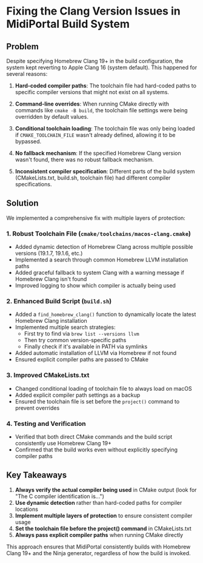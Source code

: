 # Fixing the Clang Version Issues in MidiPortal Build System

## Problem

Despite specifying Homebrew Clang 19+ in the build configuration, the system kept reverting to Apple Clang 16 (system default). This happened for several reasons:

1. **Hard-coded compiler paths**: The toolchain file had hard-coded paths to specific compiler versions that might not exist on all systems.

2. **Command-line overrides**: When running CMake directly with commands like `cmake -B build`, the toolchain file settings were being overridden by default values.

3. **Conditional toolchain loading**: The toolchain file was only being loaded if `CMAKE_TOOLCHAIN_FILE` wasn't already defined, allowing it to be bypassed.

4. **No fallback mechanism**: If the specified Homebrew Clang version wasn't found, there was no robust fallback mechanism.

5. **Inconsistent compiler specification**: Different parts of the build system (CMakeLists.txt, build.sh, toolchain file) had different compiler specifications.

## Solution

We implemented a comprehensive fix with multiple layers of protection:

### 1. Robust Toolchain File (`cmake/toolchains/macos-clang.cmake`)

- Added dynamic detection of Homebrew Clang across multiple possible versions (19.1.7, 19.1.6, etc.)
- Implemented a search through common Homebrew LLVM installation paths
- Added graceful fallback to system Clang with a warning message if Homebrew Clang isn't found
- Improved logging to show which compiler is actually being used

### 2. Enhanced Build Script (`build.sh`)

- Added a `find_homebrew_clang()` function to dynamically locate the latest Homebrew Clang installation
- Implemented multiple search strategies:
  - First try to find via `brew list --versions llvm`
  - Then try common version-specific paths
  - Finally check if it's available in PATH via symlinks
- Added automatic installation of LLVM via Homebrew if not found
- Ensured explicit compiler paths are passed to CMake

### 3. Improved CMakeLists.txt

- Changed conditional loading of toolchain file to always load on macOS
- Added explicit compiler path settings as a backup
- Ensured the toolchain file is set before the `project()` command to prevent overrides

### 4. Testing and Verification

- Verified that both direct CMake commands and the build script consistently use Homebrew Clang 19+
- Confirmed that the build works even without explicitly specifying compiler paths

## Key Takeaways

1. **Always verify the actual compiler being used** in CMake output (look for "The C compiler identification is...")
2. **Use dynamic detection** rather than hard-coded paths for compiler locations
3. **Implement multiple layers of protection** to ensure consistent compiler usage
4. **Set the toolchain file before the project() command** in CMakeLists.txt
5. **Always pass explicit compiler paths** when running CMake directly

This approach ensures that MidiPortal consistently builds with Homebrew Clang 19+ and the Ninja generator, regardless of how the build is invoked. 